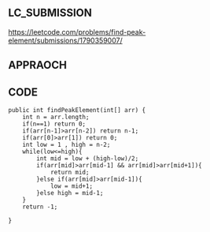 ## LC_SUBMISSION
https://leetcode.com/problems/find-peak-element/submissions/1790359007/
## APPRAOCH

## CODE
    public int findPeakElement(int[] arr) {
        int n = arr.length;
        if(n==1) return 0;
        if(arr[n-1]>arr[n-2]) return n-1;
        if(arr[0]>arr[1]) return 0;
        int low = 1 , high = n-2;
        while(low<=high){
            int mid = low + (high-low)/2;
            if(arr[mid]>arr[mid-1] && arr[mid]>arr[mid+1]){
                return mid;
            }else if(arr[mid]>arr[mid-1]){
                low = mid+1;
            }else high = mid-1;
        }
        return -1;
        
    }

